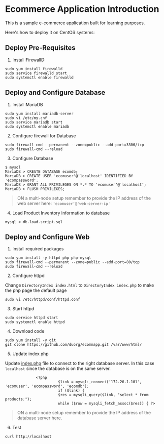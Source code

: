 # Ecommerce Application Introduction

This is a sample e-commerce application built for learning purposes.

Here's how to deploy it on CentOS systems:

## Deploy Pre-Requisites

1. Install FirewallD

```
sudo yum install firewalld
sudo service firewalld start
sudo systemctl enable firewalld
```

## Deploy and Configure Database

1. Install MariaDB

```
sudo yum install mariadb-server
sudo vi /etc/my.cnf
sudo service mariadb start
sudo systemctl enable mariadb
```

2. Configure firewall for Database

```
sudo firewall-cmd --permanent --zone=public --add-port=3306/tcp
sudo firewall-cmd --reload
```

3. Configure Database

```
$ mysql
MariaDB > CREATE DATABASE ecomdb;
MariaDB > CREATE USER 'ecomuser'@'localhost' IDENTIFIED BY 'ecompassword';
MariaDB > GRANT ALL PRIVILEGES ON *.* TO 'ecomuser'@'localhost';
MariaDB > FLUSH PRIVILEGES;
```

> ON a multi-node setup remember to provide the IP address of the web server here: `'ecomuser'@'web-server-ip'`

4. Load Product Inventory Information to database

```
mysql < db-load-script.sql
```


## Deploy and Configure Web

1. Install required packages

```
sudo yum install -y httpd php php-mysql
sudo firewall-cmd --permanent --zone=public --add-port=80/tcp
sudo firewall-cmd --reload
```

2. Configure httpd

Change `DirectoryIndex index.html` to `DirectoryIndex index.php` to make the php page the default page

```
sudo vi /etc/httpd/conf/httpd.conf
```

3. Start httpd

```
sudo service httpd start
sudo systemctl enable httpd
```

4. Download code

```
sudo yum install -y git
git clone https://github.com/duorg/ecommapp.git /var/www/html/
```

5. Update index.php

Update [index.php](https://github.com/duorg/ecommapp/blob/13b6e9ddc867eff30368c7e4f013164a85e2dccb/index.php#L107) file to connect to the right database server. In this case `localhost` since the database is on the same server.

```
              <?php
                        $link = mysqli_connect('172.20.1.101', 'ecomuser', 'ecompassword', 'ecomdb');
                        if ($link) {
                        $res = mysqli_query($link, "select * from products;");
                        while ($row = mysqli_fetch_assoc($res)) { ?>
```

> ON a multi-node setup remember to provide the IP address of the database server here.

6. Test

```
curl http://localhost
```
